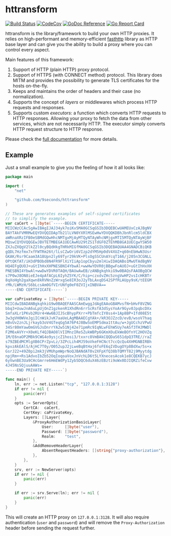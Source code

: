 httransform
===========

[![Build Status](https://travis-ci.org/9seconds/httransform.svg?branch=master)](https://travis-ci.org/9seconds/httransform)
[![CodeCov](https://codecov.io/gh/9seconds/httransform/branch/master/graph/badge.svg)](https://codecov.io/gh/9seconds/httransform)
[![GoDoc Reference](https://camo.githubusercontent.com/7540274b4c20318e1b1f2d8abe11ba136c926233/68747470733a2f2f676f646f632e6f72672f6769746875622e636f6d2f76616c79616c612f66617374687474703f7374617475732e737667)](https://godoc.org/github.com/9seconds/httransform)
[![Go Report Card](https://goreportcard.com/badge/github.com/9seconds/httransform)](https://goreportcard.com/report/github.com/9seconds/httransform)

httransform is the library/framework to build your own HTTP
proxies. It relies on high-performant and memory-efficient
[fasthttp](https://github.com/valyala/fasthttp) library as HTTP base
layer and can give you the ability to build a proxy where you can control 
every aspect.

Main features of this framework:

1. Support of HTTP (plain HTTP) proxy protocol.
2. Support of HTTPS (with CONNECT method) protocol. This library does MITM
   and provides the possibility to generate TLS certificates for the hosts
   on-the-fly.
3. Keeps and maintains the order of headers and their case (no normalization).
4. Supports the concept of _layers_ or middlewares which process HTTP
   requests and responses.
5. Supports custom _executors_: a function which converts HTTP requests to
   HTTP responses. Allowing your proxy to fetch the data from other services,
   which are not necessarily HTTP. The executor simply converts HTTP request
   structure to HTTP response.

Please check the [full
documentation](https://godoc.org/github.com/9seconds/httransform) for 
more details.

Example
-------

Just a small example to give you the feeling of how it all looks like:

```go
package main

import (
    "net"

    "github.com/9seconds/httransform"
)

// These are generates examples of self-signed certificates
// to simplify the example.
var caCert = []byte(`-----BEGIN CERTIFICATE-----
MIICWzCCAcSgAwIBAgIJAJ34yk7oiKv5MA0GCSqGSIb3DQEBCwUAMEUxCzAJBgNV
BAYTAkFVMRMwEQYDVQQIDApTb21lLVN0YXRlMSEwHwYDVQQKDBhJbnRlcm5ldCBX
aWRnaXRzIFB0eSBMdGQwHhcNMTgxMjAyMTQyNTAyWhcNMjgxMTI5MTQyNTAyWjBF
MQswCQYDVQQGEwJBVTETMBEGA1UECAwKU29tZS1TdGF0ZTEhMB8GA1UECgwYSW50
ZXJuZXQgV2lkZ2l0cyBQdHkgTHRkMIGfMA0GCSqGSIb3DQEBAQUAA4GNADCBiQKB
gQDL7Hzfmx7xfFWTRm26t/lLsCZwOri6VIzp2dYM5Hp0dV4XUZ+q60nEbHwN3Usr
GKAK/Rsr9Caam3A18Upn2ly69Tyr29kVK+PlsOgSSCUnAYcqT166/j205n3CGNLL
OPtQKfAT/iH3dPBObd8N4FR9FlXiYIiAp1opCbyu2mlHiwIDAQABo1MwUTAdBgNV
HQ4EFgQUOJ+uGtIhHxXHPNESBNI4YbwAl+wwHwYDVR0jBBgwFoAUOJ+uGtIhHxXH
PNESBNI4YbwAl+wwDwYDVR0TAQH/BAUwAwEB/zANBgkqhkiG9w0BAQsFAAOBgQCW
s7P0wJ8ON8ieEJe4pAfACpL6IyhZ5YK/C/hip+czxdvZHc5zngVwHP2vsIcHKBTr
8qXoHgh2gaXqwn8kRVNnZzWrxgSe8IR3oJ2yTbLAxqDS42SPfRLAUpy9sK/tEEGM
rMk/LWMzH/S6bLcsAm0GfVIrUNfg0eF0ZVIjxINBVA==
-----END CERTIFICATE-----`)

var caPrivateKey = []byte(`-----BEGIN PRIVATE KEY-----
MIICdwIBADANBgkqhkiG9w0BAQEFAASCAmEwggJdAgEAAoGBAMvsfN+bHvF8VZNG
bbq3+UuwJnA6uLpUjOnZ1gzkenR1XhdRn6rrScRsfA3dSysYoAr9Gyv0JpqbcDXx
SmfaXLr1PKvb2RUr4+Ww6BJIJScBhypPXrr+PbTmfcIY0ss4+1Ap8BP+Ifd08E5t
3w3gVH0WVeJgiICnWikJvK7aaUeLAgMBAAECgYAk+/kR3OJZzcD/evB/wsoV7haq
mBvUv2znJLjrkayb3oV4GTeqGg5A76P4J8BwSoEMPSdma1ttAu/w+JgUCchzVPwU
34Sr80mYawOmGVGJsDnrrYA2w51Nj42e71pmRc9IqNLwFEhW5Uy7eASf3THJMWDl
F2M6xAVYr+X0eKLf4QJBAO8lVIIMnzIReSZukWBPp6GKmXOuEkWeBOfnYC2HOVZq
1M/E6naOP2MBk9CWG4o9ysjcZ1hosi3/txxrc8VmBAkCQQDaS651dpQ3TRE//raZ
s79ZBEdMCMlgXB6CPrZpvLz/3ZPcLih4MJ59oVkeFHCNct7ccQcQu4XHMGNBIRBh
kpvzAkEAlS/AjHC7T0y/O052upJ2jLweBqBtHaj6foFE6qIVDugOYp8BdXw/5s+x
GsrJ22+49Z0pi2mk3jVMUhpmWprNoQJBANdAT0v2XFpXfQ38bTQMYT82j9Myytdg
npjRm++Rs1AdvoIbZb52OqIoqoaVoxJnVchLD6t5LYXnecesAcok1e8CQEKB7ycJ
6yVwnBE3Ua9CHcGmrre6HmEWdPy1Zyb5DQC6duX46zEBzti9oWx0DJIQRZifeCvw
4J45NsSQjuuAAWs=
-----END PRIVATE KEY-----`)

func main() {
	ln, err := net.Listen("tcp", "127.0.0.1:3128")
	if err != nil {
		panic(err)
	}
	opts := ServerOpts{
		CertCA:  caCert,
		CertKey: caPrivateKey,
		Layers: []Layer{
			&ProxyAuthorizationBasicLayer{
				User:     []byte("user"),
				Password: []byte("password"),
				Realm:    "test",
			},
			&AddRemoveHeaderLayer{
				AbsentRequestHeaders: []string{"proxy-authorization"},
			},
		},
	}
	srv, err := NewServer(opts)
	if err != nil {
		panic(err)
	}

	if err := srv.Serve(ln); err != nil {
		panic(err)
	}
}
```

This will create an HTTP proxy on `127.0.0.1:3128`. It will also require
authentication (`user` and `password`) and will remove the `Proxy-Authorization`
header before sending the request further.
